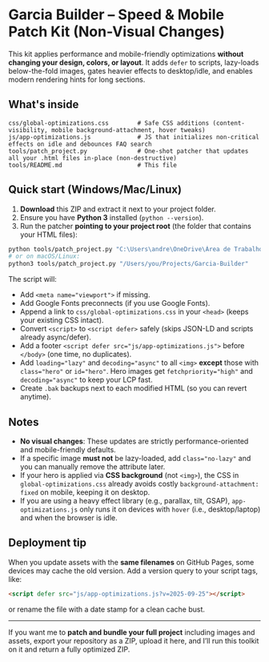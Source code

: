 # Garcia Builder – Speed & Mobile Patch Kit (Non-Visual Changes)

This kit applies performance and mobile-friendly optimizations **without changing your design, colors, or layout**.
It adds `defer` to scripts, lazy-loads below-the-fold images, gates heavier effects to desktop/idle, and enables
modern rendering hints for long sections.

## What's inside

```
css/global-optimizations.css        # Safe CSS additions (content-visibility, mobile background-attachment, hover tweaks)
js/app-optimizations.js             # JS that initializes non-critical effects on idle and debounces FAQ search
tools/patch_project.py              # One-shot patcher that updates all your .html files in-place (non-destructive)
tools/README.md                     # This file
```

## Quick start (Windows/Mac/Linux)

1. **Download** this ZIP and extract it next to your project folder.
2. Ensure you have **Python 3** installed (`python --version`).
3. Run the patcher **pointing to your project root** (the folder that contains your HTML files):

```bash
python tools/patch_project.py "C:\Users\andre\OneDrive\Área de Trabalho\Garcia-Builder\Garcia-Builder"
# or on macOS/Linux:
python3 tools/patch_project.py "/Users/you/Projects/Garcia-Builder"
```

The script will:
- Add `<meta name="viewport">` if missing.
- Add Google Fonts preconnects (if you use Google Fonts).
- Append a link to `css/global-optimizations.css` in your `<head>` (keeps your existing CSS intact).
- Convert `<script>` to `<script defer>` safely (skips JSON-LD and scripts already async/defer).
- Add a footer `<script defer src="js/app-optimizations.js">` before `</body>` (one time, no duplicates).
- Add `loading="lazy"` and `decoding="async"` to all `<img>` **except** those with `class="hero"` or `id="hero"`.
  Hero images get `fetchpriority="high"` and `decoding="async"` to keep your LCP fast.
- Create `.bak` backups next to each modified HTML (so you can revert anytime).

## Notes

- **No visual changes**: These updates are strictly performance-oriented and mobile-friendly defaults.
- If a specific image **must not** be lazy-loaded, add `class="no-lazy"` and you can manually remove the attribute later.
- If your hero is applied via **CSS background** (not `<img>`), the CSS in `global-optimizations.css` already avoids
  costly `background-attachment: fixed` on mobile, keeping it on desktop.
- If you are using a heavy effect library (e.g., parallax, tilt, GSAP), `app-optimizations.js` only runs it on devices
  with `hover` (i.e., desktop/laptop) and when the browser is idle.

## Deployment tip

When you update assets with the **same filenames** on GitHub Pages, some devices may cache the old version.
Add a version query to your script tags, like:

```html
<script defer src="js/app-optimizations.js?v=2025-09-25"></script>
```

or rename the file with a date stamp for a clean cache bust.

---

If you want me to **patch and bundle your full project** including images and assets, export your repository as a ZIP,
upload it here, and I’ll run this toolkit on it and return a fully optimized ZIP.
